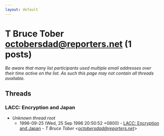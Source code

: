 ```yaml
---
layout: default
---
```


# T Bruce Tober <octobersdad@reporters.net> (1 posts)

_Be aware that many list participants used multiple email addresses over their time active on the list. As such this page may not contain all threads available._

## Threads

### LACC: Encryption and Japan
+ _Unknown thread root_
  + 1996-09-25 (Wed, 25 Sep 1996 20:50:52 +0800) - [LACC: Encryption and Japan](/archive/1996/09/69557c36723ff757e8ea9411ba77a5df365160d9e7eaeaf6d455448a07b849da) - _T Bruce Tober \<octobersdad@reporters.net\>_

